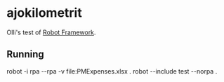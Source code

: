 # ajokilometrit

Olli's test of [Robot Framework](https://robotframework.org/).

## Running

robot -i rpa --rpa -v file:PMExpenses.xlsx .
robot --include test --norpa .
